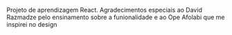 Projeto de aprendizagem React. Agradecimentos especiais ao David Razmadze pelo ensinamento sobre a funionalidade e ao Ope Afolabi que me inspirei no design


